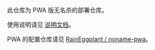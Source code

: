 此仓库为 PWA 版无名杀的部署仓库。

使用说明请见 [说明文档](https://github.com/RainEggplant/noname-pwa/blob/master/README.md)。

PWA 的配置仓库请见 [RainEggplant / noname-pwa](https://github.com/RainEggplant/noname-pwa)。
